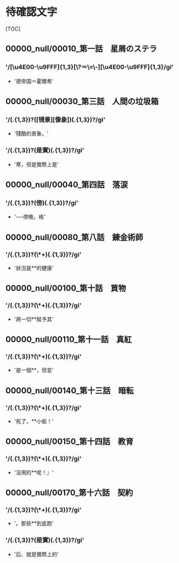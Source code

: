 # 待確認文字

[TOC]

## 00000_null/00010_第一話　星屑のステラ

### '/[\\u4E00-\\u9FFF]{1,3}[\\?＝\\=\\-][\\u4E00-\\u9FFF]{1,3}/gi'

- '德帝国＝霍爾希'


## 00000_null/00030_第三話　人間の垃圾箱

### '/(.{1,3})?([镜景][像象])(.{1,3})?/gi'

- '殘酷的景象。'

### '/(.{1,3})?(是實)(.{1,3})?/gi'

- '寒，但是實際上是'


## 00000_null/00040_第四話　落涙

### '/(.{1,3})?(傍)(.{1,3})?/gi'

- '──傍晚，格'


## 00000_null/00080_第八話　錬金術師

### '/(.{1,3})?(\\*+)(.{1,3})?/gi'

- '狀況是**的健康'


## 00000_null/00100_第十話　買物

### '/(.{1,3})?(\\*+)(.{1,3})?/gi'

- '將一切**賦予其'


## 00000_null/00110_第十一話　真紅

### '/(.{1,3})?(\\*+)(.{1,3})?/gi'

- '是一個**，但並'


## 00000_null/00140_第十三話　暗転

### '/(.{1,3})?(\\*+)(.{1,3})?/gi'

- '死了，**小偷！'


## 00000_null/00150_第十四話　教育

### '/(.{1,3})?(\\*+)(.{1,3})?/gi'

- '沒用的**呢！』'


## 00000_null/00170_第十六話　契約

### '/(.{1,3})?(\\*+)(.{1,3})?/gi'

- '。那些**到底跑'

### '/(.{1,3})?(是實)(.{1,3})?/gi'

- '后、就是實際上的'
